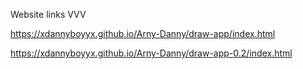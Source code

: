 Website links VVV

https://xdannyboyyx.github.io/Arny-Danny/draw-app/index.html

https://xdannyboyyx.github.io/Arny-Danny/draw-app-0.2/index.html
